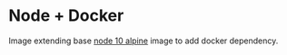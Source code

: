 Node + Docker
=============

Image extending base [node 10 alpine](https://github.com/nodejs/docker-node) image to add docker dependency.
